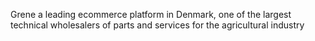 Grene a leading ecommerce platform in Denmark, one of  the largest technical wholesalers of parts and services for the agricultural industry